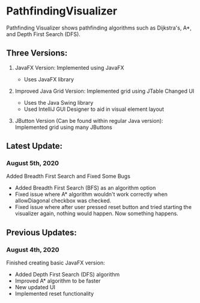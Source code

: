 # PathfindingVisualizer
Pathfinding Visualizer shows pathfinding algorithms such as Dijkstra's, A*, and Depth First Search (DFS).


## Three Versions:
1. JavaFX Version:
   Implemented using JavaFX
   
   - Uses JavaFX library
   
   
2. Improved Java Grid Version:
   Implemented grid using JTable
   Changed UI
   
   - Uses the Java Swing library
   - Used IntelliJ GUI Designer to aid in visual element layout
  
  
3. JButton Version (Can be found within regular Java version):
   Implemented grid using many JButtons


## Latest Update:

### August 5th, 2020
Added Breadth First Search and Fixed Some Bugs

- Added Breadth First Search (BFS) as an algorithm option
- Fixed issue where A* algorithm wouldn't work correctly when
allowDiagonal checkbox was checked.
- Fixed issue where after user pressed reset button and tried starting
the visualizer again, nothing would happen. Now something happens.


## Previous Updates:

### August 4th, 2020
Finished creating basic JavaFX version:
- Added Depth First Search (DFS) algorithm
- Improved A* algorithm to be faster
- New updated UI
- Implemented reset functionality
